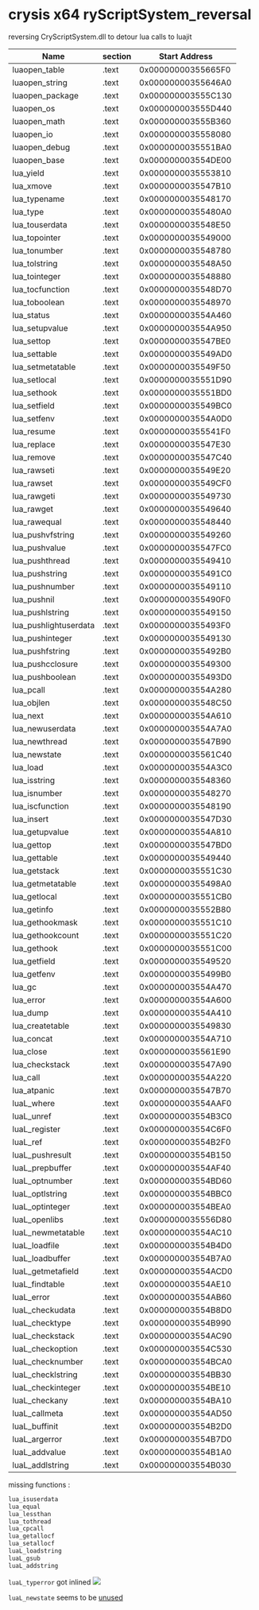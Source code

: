 # crysis x64 ryScriptSystem_reversal
reversing CryScriptSystem.dll to detour lua calls to luajit



|Name                    |section   |Start Address        |
|------------------------|----------|---------------------|
|luaopen_table           |.text     |0x00000000355665F0   |
|luaopen_string          |.text     |0x00000000355646A0   |
|luaopen_package         |.text     |0x000000003555C130   |
|luaopen_os              |.text     |0x000000003555D440   |
|luaopen_math            |.text     |0x000000003555B360   |
|luaopen_io              |.text     |0x0000000035558080   |
|luaopen_debug           |.text     |0x0000000035551BA0   |
|luaopen_base            |.text     |0x000000003554DE00   |
|lua_yield               |.text     |0x0000000035553810   |
|lua_xmove               |.text     |0x0000000035547B10   |
|lua_typename            |.text     |0x0000000035548170   |
|lua_type                |.text     |0x00000000355480A0   |
|lua_touserdata          |.text     |0x0000000035548E50   |
|lua_topointer           |.text     |0x0000000035549000   |
|lua_tonumber            |.text     |0x0000000035548780   |
|lua_tolstring           |.text     |0x0000000035548A50   |
|lua_tointeger           |.text     |0x0000000035548880   |
|lua_tocfunction         |.text     |0x0000000035548D70   |
|lua_toboolean           |.text     |0x0000000035548970   |
|lua_status              |.text     |0x000000003554A460   |
|lua_setupvalue          |.text     |0x000000003554A950   |
|lua_settop              |.text     |0x0000000035547BE0   |
|lua_settable            |.text     |0x0000000035549AD0   |
|lua_setmetatable        |.text     |0x0000000035549F50   |
|lua_setlocal            |.text     |0x0000000035551D90   |
|lua_sethook             |.text     |0x0000000035551BD0   |
|lua_setfield            |.text     |0x0000000035549BC0   |
|lua_setfenv             |.text     |0x000000003554A0D0   |
|lua_resume              |.text     |0x00000000355541F0   |
|lua_replace             |.text     |0x0000000035547E30   |
|lua_remove              |.text     |0x0000000035547C40   |
|lua_rawseti             |.text     |0x0000000035549E20   |
|lua_rawset              |.text     |0x0000000035549CF0   |
|lua_rawgeti             |.text     |0x0000000035549730   |
|lua_rawget              |.text     |0x0000000035549640   |
|lua_rawequal            |.text     |0x0000000035548440   |
|lua_pushvfstring        |.text     |0x0000000035549260   |
|lua_pushvalue           |.text     |0x0000000035547FC0   |
|lua_pushthread          |.text     |0x0000000035549410   |
|lua_pushstring          |.text     |0x00000000355491C0   |
|lua_pushnumber          |.text     |0x0000000035549110   |
|lua_pushnil             |.text     |0x00000000355490F0   |
|lua_pushlstring         |.text     |0x0000000035549150   |
|lua_pushlightuserdata   |.text     |0x00000000355493F0   |
|lua_pushinteger         |.text     |0x0000000035549130   |
|lua_pushfstring         |.text     |0x00000000355492B0   |
|lua_pushcclosure        |.text     |0x0000000035549300   |
|lua_pushboolean         |.text     |0x00000000355493D0   |
|lua_pcall               |.text     |0x000000003554A280   |
|lua_objlen              |.text     |0x0000000035548C50   |
|lua_next                |.text     |0x000000003554A610   |
|lua_newuserdata         |.text     |0x000000003554A7A0   |
|lua_newthread           |.text     |0x0000000035547B90   |
|lua_newstate            |.text     |0x0000000035561C40   |
|lua_load                |.text     |0x000000003554A3C0   |
|lua_isstring            |.text     |0x0000000035548360   |
|lua_isnumber            |.text     |0x0000000035548270   |
|lua_iscfunction         |.text     |0x0000000035548190   |
|lua_insert              |.text     |0x0000000035547D30   |
|lua_getupvalue          |.text     |0x000000003554A810   |
|lua_gettop              |.text     |0x0000000035547BD0   |
|lua_gettable            |.text     |0x0000000035549440   |
|lua_getstack            |.text     |0x0000000035551C30   |
|lua_getmetatable        |.text     |0x00000000355498A0   |
|lua_getlocal            |.text     |0x0000000035551CB0   |
|lua_getinfo             |.text     |0x0000000035552B80   |
|lua_gethookmask         |.text     |0x0000000035551C10   |
|lua_gethookcount        |.text     |0x0000000035551C20   |
|lua_gethook             |.text     |0x0000000035551C00   |
|lua_getfield            |.text     |0x0000000035549520   |
|lua_getfenv             |.text     |0x00000000355499B0   |
|lua_gc                  |.text     |0x000000003554A470   |
|lua_error               |.text     |0x000000003554A600   |
|lua_dump                |.text     |0x000000003554A410   |
|lua_createtable         |.text     |0x0000000035549830   |
|lua_concat              |.text     |0x000000003554A710   |
|lua_close               |.text     |0x0000000035561E90   |
|lua_checkstack          |.text     |0x0000000035547A90   |
|lua_call                |.text     |0x000000003554A220   |
|lua_atpanic             |.text     |0x0000000035547B70   |
|luaL_where              |.text     |0x000000003554AAF0   |
|luaL_unref              |.text     |0x000000003554B3C0   |
|luaL_register           |.text     |0x000000003554C6F0   |
|luaL_ref                |.text     |0x000000003554B2F0   |
|luaL_pushresult         |.text     |0x000000003554B150   |
|luaL_prepbuffer         |.text     |0x000000003554AF40   |
|luaL_optnumber          |.text     |0x000000003554BD60   |
|luaL_optlstring         |.text     |0x000000003554BBC0   |
|luaL_optinteger         |.text     |0x000000003554BEA0   |
|luaL_openlibs           |.text     |0x0000000035556D80   |
|luaL_newmetatable       |.text     |0x000000003554AC10   |
|luaL_loadfile           |.text     |0x000000003554B4D0   |
|luaL_loadbuffer         |.text     |0x000000003554B7A0   |
|luaL_getmetafield       |.text     |0x000000003554ACD0   |
|luaL_findtable          |.text     |0x000000003554AE10   |
|luaL_error              |.text     |0x000000003554AB60   |
|luaL_checkudata         |.text     |0x000000003554B8D0   |
|luaL_checktype          |.text     |0x000000003554B990   |
|luaL_checkstack         |.text     |0x000000003554AC90   |
|luaL_checkoption        |.text     |0x000000003554C530   |
|luaL_checknumber        |.text     |0x000000003554BCA0   |
|luaL_checklstring       |.text     |0x000000003554BB30   |
|luaL_checkinteger       |.text     |0x000000003554BE10   |
|luaL_checkany           |.text     |0x000000003554BA10   |
|luaL_callmeta           |.text     |0x000000003554AD50   |
|luaL_buffinit           |.text     |0x000000003554B2D0   |
|luaL_argerror           |.text     |0x000000003554B7D0   |
|luaL_addvalue           |.text     |0x000000003554B1A0   |
|luaL_addlstring         |.text     |0x000000003554B030   |







missing functions : 


```txt
lua_isuserdata
lua_equal
lua_lessthan
lua_tothread
lua_cpcall
lua_getallocf
lua_setallocf
luaL_loadstring
luaL_gsub
luaL_addstring
```
`luaL_typerror` got inlined 
![](https://i.imgur.com/SQv2atk.png)

`luaL_newstate` seems to be [unused](https://github.com/CRYTEK/CRYENGINE/blob/6c4f4df4a7a092300d630f8f89d2ebda39183c36/Code/CryEngine/CryScriptSystem/ScriptSystem.cpp#L744)
